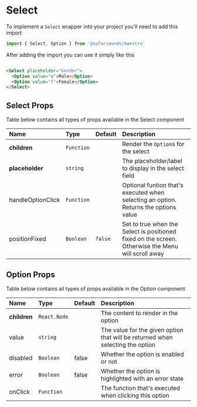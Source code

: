 # Select

To implement a `Select` wrapper into your project you'll need to add this import
```js
import { Select, Option } from '@sofarsounds/maestro'
```

After adding the import you can use it simply like this
```html

<Select placeholder="Gender">
  <Option value="m">Male</Option>
  <Option value="f">Female</Option>
</Select>
```

## Select Props

Table below contains all types of props available in the Select component  

| Name              | Type       | Default         | Description                      |
| :------------     | :-----     | :-------------- | :------------------------------- |
| **children**      | `Function` |                 | Render the `Option`s for the select
| **placeholder**   | `string`   |                 | The placeholder/label to display in the select field
| handleOptionClick | `Function` |                 | Optional funtion that's executed when selecting an option. Returns the options value
| positionFixed     | `Boolean`  | `false`         | Set to true when the Select is positioned fixed on the screen. Otherwise the Menu will scroll away

## Option Props

Table below contains all types of props available in the Option component  

| Name          | Type         | Default         | Description                      |
| :------------ | :-----       | :-------------- | :------------------------------- |
| **children**  | `React.Node` |                 | The content to render in the option
| value         | `string`     |                 | The value for the given option that will be returned when selecting the option
| disabled      | `Boolean`    | false           | Whether the option is enabled or not
| error         | `Boolean`    | false           | Whether the option is highlighted with an error state
| onClick       | `Function`   |                 | The function that's executed when clicking this option
